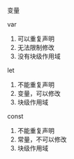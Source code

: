 
变量

var
1. 可以重复声明
2. 无法限制修改
3. 没有块级作用域


let
1. 不能重复声明
2. 变量，可以修改
3. 块级作用域

const
1. 不能重复声明
2. 常量，不可以修改
3. 块级作用域














